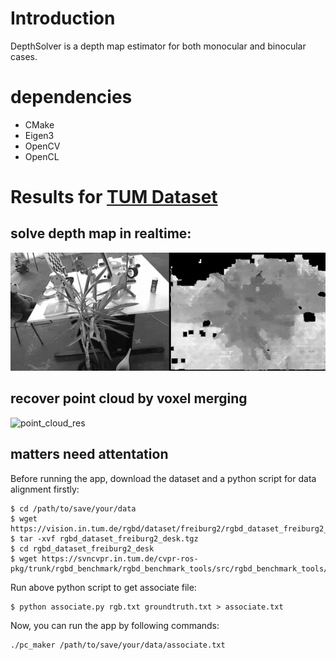 # Introduction

DepthSolver is a depth map estimator for both monocular and binocular cases.

# dependencies
- CMake
- Eigen3
- OpenCV
- OpenCL

# Results for [TUM Dataset](https://vision.in.tum.de/data/datasets/rgbd-dataset/download#freiburg2_desk)
## solve depth map in realtime:
![depth_result](https://github.com/FinleyPan/DepthSolver/blob/master/depth_res.gif)
## recover point cloud by voxel merging
![point_cloud_res](https://github.com/FinleyPan/DepthSolver/blob/master/point_cloud_res.gif)
## matters need attentation
Before running the app, download the dataset and a python script for data alignment firstly:
```shell
$ cd /path/to/save/your/data
$ wget https://vision.in.tum.de/rgbd/dataset/freiburg2/rgbd_dataset_freiburg2_desk.tgz
$ tar -xvf rgbd_dataset_freiburg2_desk.tgz
$ cd rgbd_dataset_freiburg2_desk
$ wget https://svncvpr.in.tum.de/cvpr-ros-pkg/trunk/rgbd_benchmark/rgbd_benchmark_tools/src/rgbd_benchmark_tools/associate.py
```
Run above python script to get associate file:
```
$ python associate.py rgb.txt groundtruth.txt > associate.txt
```
Now, you can run the app by following commands:
```
./pc_maker /path/to/save/your/data/associate.txt
```

